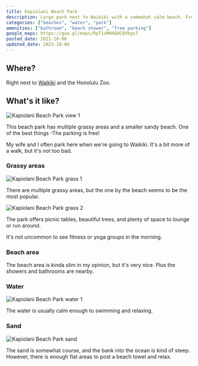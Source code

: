```yaml
---
title: Kapiolani Beach Park
description: Large park next to Waikiki with a somewhat calm beach. Free parking.
categories: ["beaches", "water", "park"]
amenities: ["bathroom", "beach shower", "free parking"]
google_maps: https://goo.gl/maps/RpT1xMH4QHCQVbgs7
posted_date: 2021-10-06
updated_date: 2021-10-06
---
```


## Where?

Right next to [Waikiki](waikiki) and the Honolulu Zoo.

## What's it like?

<div class="d-flex justify-center">
    <img src="/posts/kapiolani-beach-park-view-1.png" alt="Kapiolani Beach Park view 1" />
</div>

This beach park has multiple grassy areas and a smaller sandy beach. One of the best things -The parking is free!

My wife and I often park here when we're going to Waikiki. It's a bit more of a walk, but it's not too bad.

### Grassy areas

<div class="d-flex justify-center">
    <img src="/posts/kapiolani-beach-park-grass-1.png" alt="Kapiolani Beach Park grass 1" />
</div>

There are multiple grassy areas, but the one by the beach seems to be the most popular. 

<div class="d-flex justify-center">
    <img src="/posts/kapiolani-beach-park-grass-2.png" alt="Kapiolani Beach Park grass 2" />
</div>

The park offers picnic tables, beautiful trees, and plenty of space to lounge or run around.

It's not uncommon to see fitness or yoga groups in the morning.

### Beach area

The beach area is kinda slim in my opinion, but it's very nice. Plus the showers and bathrooms are nearby.

### Water

<div class="d-flex justify-center">
    <img src="/posts/kapiolani-beach-park-water-1.png" alt="Kapiolani Beach Park water 1" />
</div>

The water is usually calm enough to swimming and relaxing.

### Sand

<div class="d-flex justify-center">
    <img src="/posts/kapiolani-beach-park-sand.png" alt="Kapiolani Beach Park sand" />
</div>

The sand is somewhat course, and the bank into the ocean is kind of steep. However, there is enough flat areas to post a beach towel and relax.
